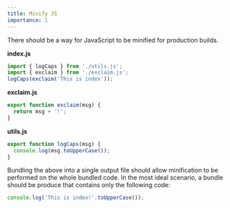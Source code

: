 ```yaml
---
title: Minify JS
importance: 1
---
```


There should be a way for JavaScript to be minified for production builds.

**index.js**

```js
import { logCaps } from './utils.js';
import { exclaim } from './exclaim.js';
logCaps(exclaim('This is index'));
```

**exclaim.js**

```js
export function exclaim(msg) {
  return msg + '!';
}
```

**utils.js**

```js
export function logCaps(msg) {
  console.log(msg.toUpperCase());
}
```

Bundling the above into a single output file should allow minification to be performed on the whole bundled code. In the most ideal scenario, a bundle should be produce that contains only the following code:

```js
console.log('This is index!'.toUpperCase());
```
